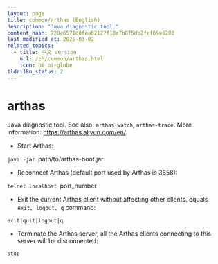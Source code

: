 ```yaml
---
layout: page
title: common/arthas (English)
description: "Java diagnostic tool."
content_hash: 720e6571d0faa82127f18a7b875db2fef69e6202
last_modified_at: 2025-03-02
related_topics:
  - title: 中文 version
    url: /zh/common/arthas.html
    icon: bi bi-globe
tldri18n_status: 2
---
```

# arthas

Java diagnostic tool.
See also: `arthas-watch`, `arthas-trace`.
More information: <https://arthas.aliyun.com/en/>.

- Start Arthas:

`java -jar `<span class="tldr-var badge badge-pill bg-dark-lm bg-white-dm text-white-lm text-dark-dm font-weight-bold">path/to/arthas-boot.jar</span>

- Reconnect Arthas (default port used by Arthas is 3658):

`telnet localhost `<span class="tldr-var badge badge-pill bg-dark-lm bg-white-dm text-white-lm text-dark-dm font-weight-bold">port_number</span>

- Exit the current Arthas client without affecting other clients. equals `exit`、`logout`、`q` command:

`exit|quit|logout|q`

- Terminate the Arthas server, all the Arthas clients connecting to this server will be disconnected:

`stop`

